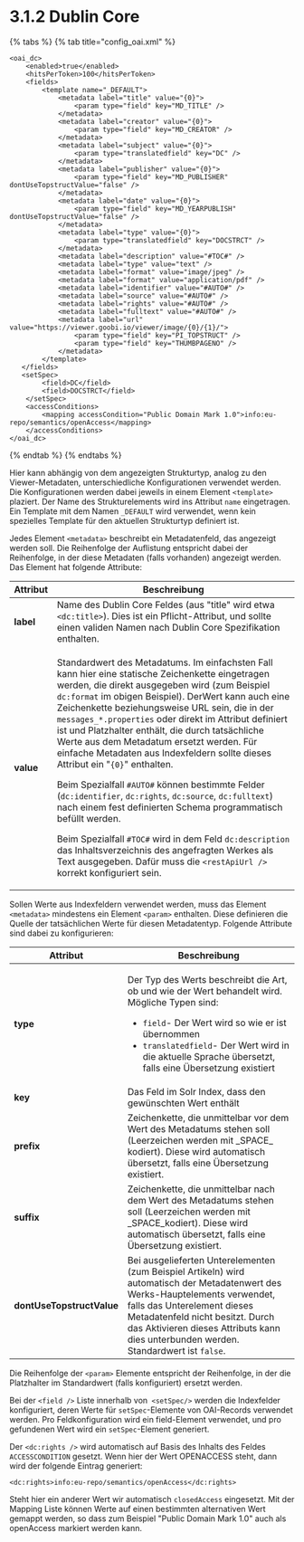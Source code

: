# 3.1.2 Dublin Core

{% tabs %}
{% tab title="config_oai.xml" %}
```markup
<oai_dc>
    <enabled>true</enabled>
    <hitsPerToken>100</hitsPerToken>
    <fields>
        <template name="_DEFAULT">
            <metadata label="title" value="{0}">
                <param type="field" key="MD_TITLE" />
            </metadata>
            <metadata label="creator" value="{0}">
                <param type="field" key="MD_CREATOR" />
            </metadata>
            <metadata label="subject" value="{0}">
                <param type="translatedfield" key="DC" />
            </metadata>
            <metadata label="publisher" value="{0}">
                <param type="field" key="MD_PUBLISHER" dontUseTopstructValue="false" />
            </metadata>
            <metadata label="date" value="{0}">
                <param type="field" key="MD_YEARPUBLISH" dontUseTopstructValue="false" />
            </metadata>
            <metadata label="type" value="{0}">
                <param type="translatedfield" key="DOCSTRCT" />
            </metadata>
            <metadata label="description" value="#TOC#" />
            <metadata label="type" value="text" />
            <metadata label="format" value="image/jpeg" />
            <metadata label="format" value="application/pdf" />
            <metadata label="identifier" value="#AUTO#" />
            <metadata label="source" value="#AUTO#" />
            <metadata label="rights" value="#AUTO#" />
            <metadata label="fulltext" value="#AUTO#" />
            <metadata label="url" value="https://viewer.goobi.io/viewer/image/{0}/{1}/">
                <param type="field" key="PI_TOPSTRUCT" />
                <param type="field" key="THUMBPAGENO" />
            </metadata>
        </template>
   </fields>
   <setSpec>
        <field>DC</field>
        <field>DOCSTRCT</field>
    </setSpec>
    <accessConditions>
        <mapping accessCondition="Public Domain Mark 1.0">info:eu-repo/semantics/openAccess</mapping>
    </accessConditions>
</oai_dc>
```
{% endtab %}
{% endtabs %}

Hier kann abhängig von dem angezeigten Strukturtyp, analog zu den Viewer-Metadaten, unterschiedliche Konfigurationen verwendet werden. Die Konfigurationen werden dabei jeweils in einem Element `<template>` plaziert. Der Name des Strukturelements wird ins Attribut `name` eingetragen. Ein Template mit dem Namen `_DEFAULT` wird verwendet, wenn kein spezielles Template für den aktuellen Strukturtyp definiert ist.

Jedes Element `<metadata>` beschreibt ein Metadatenfeld, das angezeigt werden soll. Die Reihenfolge der Auflistung entspricht dabei der Reihenfolge, in der diese Metadaten (falls vorhanden) angezeigt werden. Das Element hat folgende Attribute:

| **Attribut** | Beschreibung                                                                                                                                                                                                                                                                                                                                                                                                                                                                                                                                                                                                                                                                                                                                                                                                                                                                                                                                                                                                                       |
| ------------ | ---------------------------------------------------------------------------------------------------------------------------------------------------------------------------------------------------------------------------------------------------------------------------------------------------------------------------------------------------------------------------------------------------------------------------------------------------------------------------------------------------------------------------------------------------------------------------------------------------------------------------------------------------------------------------------------------------------------------------------------------------------------------------------------------------------------------------------------------------------------------------------------------------------------------------------------------------------------------------------------------------------------------------------- |
| **label**    | Name des Dublin Core Feldes (aus "title" wird etwa `<dc:title>`). Dies ist ein Pflicht-Attribut, und sollte einen validen Namen nach Dublin Core Spezifikation enthalten.                                                                                                                                                                                                                                                                                                                                                                                                                                                                                                                                                                                                                                                                                                                                                                                                                                                          |
| **value**    | <p>Standardwert des Metadatums. Im einfachsten Fall kann hier eine statische Zeichenkette eingetragen werden, die direkt ausgegeben wird (zum Beispiel <code>dc:format</code> im obigen Beispiel). DerWert kann auch eine Zeichenkette beziehungsweise URL sein, die in der <code>messages_*.properties</code> oder direkt im Attribut definiert ist und Platzhalter enthält, die durch tatsächliche Werte aus dem Metadatum ersetzt werden. Für einfache Metadaten aus Indexfeldern sollte dieses Attribut ein "<code>{0}</code>" enthalten.</p><p>Beim Spezialfall <code>#AUTO#</code> können bestimmte Felder (<code>dc:identifier</code>, <code>dc:rights</code>, <code>dc:source</code>, <code>dc:fulltext</code>) nach einem fest definierten Schema programmatisch befüllt werden.</p><p>Beim Spezialfall <code>#TOC#</code> wird in dem Feld <code>dc:description</code> das Inhaltsverzeichnis des angefragten Werkes als Text ausgegeben. Dafür muss die <code>&#x3C;restApiUrl /></code> korrekt konfiguriert sein.</p> |

Sollen Werte aus Indexfeldern verwendet werden, muss das Element `<metadata>` mindestens ein Element `<param>` enthalten. Diese definieren die Quelle der tatsächlichen Werte für diesen Metadatentyp. Folgende Attribute sind dabei zu konfigurieren:

| **Attribut**              | Beschreibung                                                                                                                                                                                                                                                                                              |
| ------------------------- | --------------------------------------------------------------------------------------------------------------------------------------------------------------------------------------------------------------------------------------------------------------------------------------------------------- |
| **type**                  | <p>Der Typ des Werts beschreibt die Art, ob und wie der Wert behandelt wird. Mögliche Typen sind:</p><ul><li><code>field</code>- Der Wert wird so wie er ist übernommen</li><li><code>translatedfield</code>- Der Wert wird in die aktuelle Sprache übersetzt, falls eine Übersetzung existiert</li></ul> |
| **key**                   | Das Feld im Solr Index, dass den gewünschten Wert enthält                                                                                                                                                                                                                                                 |
| **prefix**                | Zeichenkette, die unmittelbar vor dem Wert des Metadatums stehen soll (Leerzeichen werden mit \_SPACE\_ kodiert). Diese wird automatisch übersetzt, falls eine Übersetzung existiert.                                                                                                                     |
| **suffix**                | Zeichenkette, die unmittelbar nach dem Wert des Metadatums stehen soll (Leerzeichen werden mit \_SPACE\_kodiert). Diese wird automatisch übersetzt, falls eine Übersetzung existiert.                                                                                                                     |
| **dontUseTopstructValue** | Bei ausgelieferten Unterelementen (zum Beispiel Artikeln) wird automatisch der Metadatenwert des Werks-Hauptelements verwendet, falls das Unterelement dieses Metadatenfeld nicht besitzt. Durch das Aktivieren dieses Attributs kann dies unterbunden werden. Standardwert ist `false`.                  |

Die Reihenfolge der `<param>` Elemente entspricht der Reihenfolge, in der die Platzhalter im Standardwert (falls konfiguriert) ersetzt werden.&#x20;

Bei der `<field />` Liste innerhalb von` <setSpec/>` werden die Indexfelder konfiguriert, deren Werte für `setSpec`-Elemente von OAI-Records verwendet werden. Pro Feldkonfiguration wird ein field-Element verwendet, und pro gefundenen Wert wird ein `setSpec`-Element generiert.

Der `<dc:rights />` wird automatisch auf Basis des Inhalts des Feldes `ACCESSCONDITION` gesetzt. Wenn hier der Wert OPENACCESS steht, dann wird der folgende Eintrag generiert:

```markup
<dc:rights>info:eu-repo/semantics/openAccess</dc:rights>
```

Steht hier ein anderer Wert wir automatisch `closedAccess` eingesetzt. Mit der Mapping Liste können Werte auf einen bestimmten alternativen Wert gemappt werden, so dass zum Beispiel "Public Domain Mark 1.0" auch als openAccess markiert werden kann.
